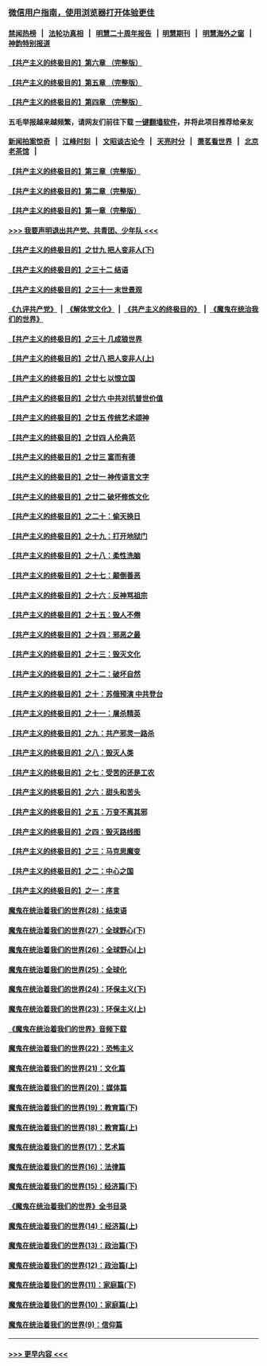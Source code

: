 ### [微信用户指南，使用浏览器打开体验更佳](https://github.com/gfw-breaker/banned-news1/blob/master/indexes/wechat-guide.md?t=0)
#### [禁闻热榜](热点新闻.md?t=0)  &nbsp;&nbsp;|&nbsp;&nbsp; [法轮功真相](https://github.com/gfw-breaker/truth/blob/master/README.md?t=0) &nbsp;&nbsp;|&nbsp;&nbsp; [明慧二十周年报告](https://github.com/gfw-breaker/mh-reports/blob/master/README.md?t=0) &nbsp;&nbsp;|&nbsp;&nbsp;[明慧期刊](https://github.com/gfw-breaker/mh-qikan) &nbsp;&nbsp;|&nbsp;&nbsp; [明慧海外之窗](https://github.com/gfw-breaker/mh-news/blob/master/README.md?t=0) &nbsp;&nbsp;|&nbsp;&nbsp; [神韵特别报道](https://github.com/gfw-breaker/mh-news/blob/master/shenyun.md?t=0)
#### [【共产主义的终极目的】第六章 （完整版）](../pages/nsc422/n11428913.md?t=02131211) 
#### [【共产主义的终极目的】第五章 （完整版）](../pages/nsc422/n11428912.md?t=02131211) 
#### [【共产主义的终极目的】第四章 （完整版）](../pages/nsc422/n11428907.md?t=02131211) 
#### 五毛举报越来越频繁，请网友们前往下载 [一键翻墙软件](https://github.com/gfw-breaker/ssr-accounts)，并将此项目推荐给亲友
#### [新闻拍案惊奇](https://github.com/gfw-breaker/banned-news1/blob/master/pages/link4.md) &nbsp;&nbsp;|&nbsp;&nbsp; [江峰时刻](https://github.com/gfw-breaker/banned-news1/blob/master/pages/link4.md) &nbsp;&nbsp;|&nbsp;&nbsp; [文昭谈古论今](https://github.com/gfw-breaker/banned-news1/blob/master/pages/link4.md) &nbsp;&nbsp;|&nbsp;&nbsp; [天亮时分](https://github.com/gfw-breaker/banned-news1/blob/master/pages/link4.md) &nbsp;&nbsp;|&nbsp;&nbsp; [萧茗看世界](https://github.com/gfw-breaker/banned-news1/blob/master/pages/link4.md) &nbsp;&nbsp;|&nbsp;&nbsp; [北京老茶馆](https://github.com/gfw-breaker/banned-news1/blob/master/pages/link4.md) &nbsp;&nbsp;|&nbsp;&nbsp; 
#### [【共产主义的终极目的】第三章（完整版）](../pages/nsc422/n11428848.md?t=02131211) 
#### [【共产主义的终极目的】第二章（完整版）](../pages/nsc422/n11428831.md?t=02131211) 
#### [【共产主义的终极目的】第一章（完整版）](../pages/nsc422/n11417651.md?t=02131211) 
#### [>>> 我要声明退出共产党、共青团、少年队 <<<](https://github.com/begood0513/goodnews/blob/master/quit/letter.md) 
#### [【共产主义的终极目的】之廿九 把人变非人(下)](../pages/nsc422/n11344140.md?t=02131211) 
#### [【共产主义的终极目的】之三十二 结语](../pages/nsc422/n11360535.md?t=02131211) 
#### [【共产主义的终极目的】之三十一 末世景观](../pages/nsc422/n11351129.md?t=02131211) 
#### [《九评共产党》](https://github.com/begood0513/9ping.md/blob/master/README.md) &nbsp;|&nbsp; [《解体党文化》](../../../../jtdwh.md/blob/master/README.md)  &nbsp;|&nbsp; [《共产主义的终极目的》](../../../../gczydzjmd.md/blob/master/README.md) &nbsp;|&nbsp; [《魔鬼在统治我们的世界》](../../../../mgztzwmdsj.md/blob/master/README.md) 
#### [【共产主义的终极目的】之三十 几成狼世界](../pages/nsc422/n11348280.md?t=02131211) 
#### [【共产主义的终极目的】之廿八 把人变非人(上)](../pages/nsc422/n11340492.md?t=02131211) 
#### [【共产主义的终极目的】之廿七 以恨立国](../pages/nsc422/n11336944.md?t=02131211) 
#### [【共产主义的终极目的】之廿六 中共对抗普世价值](../pages/nsc422/n11324785.md?t=02131211) 
#### [【共产主义的终极目的】之廿五 传统艺术颂神](../pages/nsc422/n11296396.md?t=02131211) 
#### [【共产主义的终极目的】之廿四 人伦典范](../pages/nsc422/n11296397.md?t=02131211) 
#### [【共产主义的终极目的】之廿三 富而有德](../pages/nsc422/n11283598.md?t=02131211) 
#### [【共产主义的终极目的】之廿一 神传语言文字](../pages/nsc422/n11263265.md?t=02131211) 
#### [【共产主义的终极目的】之廿二 破坏修炼文化](../pages/nsc422/n11245728.md?t=02131211) 
#### [【共产主义的终极目的】之二十：偷天换日](../pages/nsc422/n11238846.md?t=02131211) 
#### [【共产主义的终极目的】之十九：打开地狱门](../pages/nsc422/n11206376.md?t=02131211) 
#### [【共产主义的终极目的】之十八：柔性洗脑](../pages/nsc422/n11199994.md?t=02131211) 
#### [【共产主义的终极目的】之十七：颠倒善恶](../pages/nsc422/n11179782.md?t=02131211) 
#### [【共产主义的终极目的】之十六：反神骂祖宗](../pages/nsc422/n11166798.md?t=02131211) 
#### [【共产主义的终极目的】之十五：毁人不倦](../pages/nsc422/n11166792.md?t=02131211) 
#### [【共产主义的终极目的】之十四：邪恶之最](../pages/nsc422/n11150249.md?t=02131211) 
#### [【共产主义的终极目的】之十三：毁灭文化](../pages/nsc422/n11135227.md?t=02131211) 
#### [【共产主义的终极目的】之十二：破坏自然](../pages/nsc422/n11135214.md?t=02131211) 
#### [【共产主义的终极目的】之十：苏俄预演 中共登台](../pages/nsc422/n11118424.md?t=02131211) 
#### [【共产主义的终极目的】之十一：屠杀精英](../pages/nsc422/n11118442.md?t=02131211) 
#### [【共产主义的终极目的】之九：共产邪灵一路杀](../pages/nsc422/n11114139.md?t=02131211) 
#### [【共产主义的终极目的】之八：毁灭人类](../pages/nsc422/n11108503.md?t=02131211) 
#### [【共产主义的终极目的】之七：受苦的还是工农](../pages/nsc422/n11101809.md?t=02131211) 
#### [【共产主义的终极目的】之六：甜头和苦头](../pages/nsc422/n11096971.md?t=02131211) 
#### [【共产主义的终极目的】之五：万变不离其邪](../pages/nsc422/n11091285.md?t=02131211) 
#### [【共产主义的终极目的】之四：毁灭路线图](../pages/nsc422/n11086284.md?t=02131211) 
#### [【共产主义的终极目的】之三：马克思魔变](../pages/nsc422/n11061941.md?t=02131211) 
#### [【共产主义的终极目的】之二：中心之国](../pages/nsc422/n11047728.md?t=02131211) 
#### [【共产主义的终极目的】之一：序言](../pages/nsc422/n11086077.md?t=02131211) 
#### [魔鬼在统治着我们的世界(28)：结束语](../pages/nsc422/n10936246.md?t=02131211) 
#### [魔鬼在统治着我们的世界(27)：全球野心(下)](../pages/nsc422/n10928319.md?t=02131211) 
#### [魔鬼在统治着我们的世界(26)：全球野心(上)](../pages/nsc422/n10900318.md?t=02131211) 
#### [魔鬼在统治着我们的世界(25)：全球化](../pages/nsc422/n10788205.md?t=02131211) 
#### [魔鬼在统治着我们的世界(24)：环保主义(下)](../pages/nsc422/n10695307.md?t=02131211) 
#### [魔鬼在统治着我们的世界(23)：环保主义(上)](../pages/nsc422/n10688613.md?t=02131211) 
#### [《魔鬼在统治着我们的世界》音频下载](../pages/nsc422/n10635553.md?t=02131211) 
#### [魔鬼在统治着我们的世界(22)：恐怖主义](../pages/nsc422/n10614727.md?t=02131211) 
#### [魔鬼在统治着我们的世界(21)：文化篇](../pages/nsc422/n10597706.md?t=02131211) 
#### [魔鬼在统治着我们的世界(20)：媒体篇](../pages/nsc422/n10586579.md?t=02131211) 
#### [魔鬼在统治着我们的世界(19)：教育篇(下)](../pages/nsc422/n10564808.md?t=02131211) 
#### [魔鬼在统治着我们的世界(18)：教育篇(上)](../pages/nsc422/n10526970.md?t=02131211) 
#### [魔鬼在统治着我们的世界(17)：艺术篇](../pages/nsc422/n10499093.md?t=02131211) 
#### [魔鬼在统治着我们的世界(16)：法律篇](../pages/nsc422/n10485969.md?t=02131211) 
#### [魔鬼在统治着我们的世界(15)：经济篇(下)](../pages/nsc422/n10469975.md?t=02131211) 
#### [《魔鬼在统治着我们的世界》全书目录](../pages/nsc422/n10464261.md?t=02131211) 
#### [魔鬼在统治着我们的世界(14)：经济篇(上)](../pages/nsc422/n10457370.md?t=02131211) 
#### [魔鬼在统治着我们的世界(13)：政治篇(下)](../pages/nsc422/n10448270.md?t=02131211) 
#### [魔鬼在统治着我们的世界(12)：政治篇(上)](../pages/nsc422/n10444576.md?t=02131211) 
#### [魔鬼在统治着我们的世界(11)：家庭篇(下)](../pages/nsc422/n10440961.md?t=02131211) 
#### [魔鬼在统治着我们的世界(10)：家庭篇(上)](../pages/nsc422/n10435448.md?t=02131211) 
#### [魔鬼在统治着我们的世界(9)：信仰篇](../pages/nsc422/n10432159.md?t=02131211) 

----
#### [ >>> 更早内容 <<< ](../indexes/nsc422-earlier.md)
